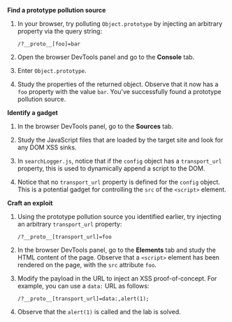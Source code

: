 
**Find a prototype pollution source**

1. In your browser, try polluting `Object.prototype` by injecting an arbitrary property via the query string:
    
    `/?__proto__[foo]=bar`
2. Open the browser DevTools panel and go to the **Console** tab.
    
3. Enter `Object.prototype`.
    
4. Study the properties of the returned object. Observe that it now has a `foo` property with the value `bar`. You've successfully found a prototype pollution source.
    

**Identify a gadget**

1. In the browser DevTools panel, go to the **Sources** tab.
    
2. Study the JavaScript files that are loaded by the target site and look for any DOM XSS sinks.
    
3. In `searchLogger.js`, notice that if the `config` object has a `transport_url` property, this is used to dynamically append a script to the DOM.
    
4. Notice that no `transport_url` property is defined for the `config` object. This is a potential gadget for controlling the `src` of the `<script>` element.
    

**Craft an exploit**

1. Using the prototype pollution source you identified earlier, try injecting an arbitrary `transport_url` property:
    
    `/?__proto__[transport_url]=foo`
2. In the browser DevTools panel, go to the **Elements** tab and study the HTML content of the page. Observe that a `<script>` element has been rendered on the page, with the `src` attribute `foo`.
    
3. Modify the payload in the URL to inject an XSS proof-of-concept. For example, you can use a `data:` URL as follows:
    
    `/?__proto__[transport_url]=data:,alert(1);`
4. Observe that the `alert(1)` is called and the lab is solved.